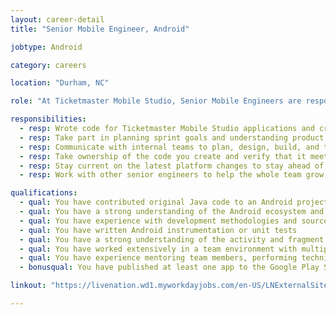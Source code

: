 ```yaml
---
layout: career-detail
title: "Senior Mobile Engineer, Android"

jobtype: Android

category: careers

location: "Durham, NC"

role: "At Ticketmaster Mobile Studio, Senior Mobile Engineers are responsible for leading the technical direction of project teams to deliver high quality applications. They lead the architectural and technical design reviews of products on which they are working, implement application features, plan sprint goals, perform code reviews for project team members, work with QA teams to improve quality throughout the development process, and share knowledge with the team. They have experience in all parts of delivering mobile apps to the marketplace and strive to deliver quality in their work. They work to help grow their skills, their team member’s skills, and build internal or open source projects to provide more efficiency in future development."

responsibilities:
  - resp: Wrote code for Ticketmaster Mobile Studio applications and create or contribute to open source repositories.
  - resp: Take part in planning sprint goals and understanding product needs and motivations.
  - resp: Communicate with internal teams to plan, design, build, and test quality software.
  - resp: Take ownership of the code you create and verify that it meets all acceptance criteria.
  - resp: Stay current on the latest platform changes to stay ahead of current mobile development trends.
  - resp: Work with other senior engineers to help the whole team grow technically by hosting knowledge share sessions, mentoring, or producing code samples or libraries.

qualifications:
  - qual: You have contributed original Java code to an Android project 
  - qual: You have a strong understanding of the Android ecosystem and common UX & UI design patterns 
  - qual: You have experience with development methodologies and source control systems 
  - qual: You have written Android instrumentation or unit tests 
  - qual: You have a strong understanding of the activity and fragment life cycles 
  - qual: You have worked extensively in a team environment with multiple stakeholders 
  - qual: You have experience mentoring team members, performing technical code reviews, and planning project requirements 
  - bonusqual: You have published at least one app to the Google Play Store

linkout: "https://livenation.wd1.myworkdayjobs.com/en-US/LNExternalSite/job/Durham-NC-USA/Senior-Mobile-Engineer--Android_JR-00444-2"

---
```

